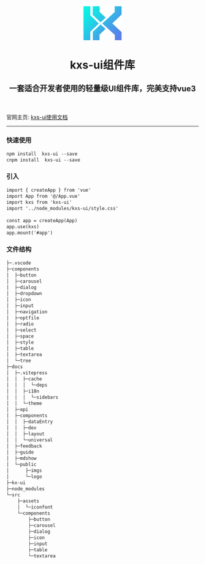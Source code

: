 <div align="center">
  <img src="./docs/public/logo/logo-blue.png" width="100"/>
  <h1 style="border-bottom:0">
    <p>kxs-ui组件库</p>
    <p style="font-size:20px">一套适合开发者使用的轻量级UI组件库，完美支持vue3</p>
  </h1>
</div>
<br/>



官网主页: [kxs-ui使用文档](https://kxs.cmds.run/)
***
### 快速使用
```
npm install  kxs-ui --save
cnpm install  kxs-ui --save
```
### 引入
```
import { createApp } from 'vue'
import App from '@/App.vue'
import kxs from 'kxs-ui'
import '../node_modules/kxs-ui/style.css'

const app = createApp(App)
app.use(kxs)
app.mount('#app')
```

### 文件结构
```
├─.vscode
├─components
│  ├─button
│  ├─carousel
│  ├─dialog
│  ├─dropdown
│  ├─icon
│  ├─input
│  ├─navigation
│  ├─optfile
│  ├─radio
│  ├─select
│  ├─space
│  ├─style
│  ├─table
│  ├─textarea
│  └─tree
├─docs
│  ├─.vitepress
│  │  ├─cache
│  │  │  └─deps
│  │  ├─i18n
│  │  │  └─sidebars
│  │  └─theme
│  ├─api
│  ├─components
│  │  ├─dataEntry
│  │  ├─dev
│  │  ├─layout
│  │  └─universal
│  ├─feedback
│  ├─guide
│  ├─mdshow
│  └─public
│      ├─imgs
│      └─logo
├─kx-ui
├─node_modules
└─src
    ├─assets
    │  └─iconfont
    └─components
        ├─button
        ├─carousel
        ├─dialog
        ├─icon
        ├─input
        ├─table
        └─textarea
```
